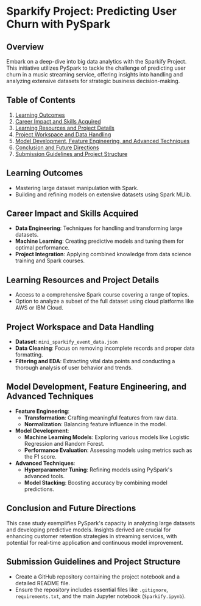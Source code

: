 

# Sparkify Project: Predicting User Churn with PySpark

## Overview
Embark on a deep-dive into big data analytics with the Sparkify Project. This initiative utilizes PySpark to tackle the challenge of predicting user churn in a music streaming service, offering insights into handling and analyzing extensive datasets for strategic business decision-making.

## Table of Contents
1. [Learning Outcomes](#learning-outcomes)
2. [Career Impact and Skills Acquired](#career-impact-and-skills-acquired)
3. [Learning Resources and Project Details](#learning-resources-and-project-details)
4. [Project Workspace and Data Handling](#project-workspace-and-data-handling)
5. [Model Development, Feature Engineering, and Advanced Techniques](#model-development-feature-engineering-and-advanced-techniques)
6. [Conclusion and Future Directions](#conclusion-and-future-directions)
7. [Submission Guidelines and Project Structure](#submission-guidelines-and-project-structure)

## Learning Outcomes
- Mastering large dataset manipulation with Spark.
- Building and refining models on extensive datasets using Spark MLlib.

## Career Impact and Skills Acquired
- **Data Engineering**: Techniques for handling and transforming large datasets.
- **Machine Learning**: Creating predictive models and tuning them for optimal performance.
- **Project Integration**: Applying combined knowledge from data science training and Spark courses.

## Learning Resources and Project Details
- Access to a comprehensive Spark course covering a range of topics.
- Option to analyze a subset of the full dataset using cloud platforms like AWS or IBM Cloud.

## Project Workspace and Data Handling
- **Dataset**: `mini_sparkify_event_data.json`
- **Data Cleaning**: Focus on removing incomplete records and proper data formatting.
- **Filtering and EDA**: Extracting vital data points and conducting a thorough analysis of user behavior and trends.

## Model Development, Feature Engineering, and Advanced Techniques
- **Feature Engineering**: 
  - **Transformation**: Crafting meaningful features from raw data.
  - **Normalization**: Balancing feature influence in the model.
- **Model Development**: 
  - **Machine Learning Models**: Exploring various models like Logistic Regression and Random Forest.
  - **Performance Evaluation**: Assessing models using metrics such as the F1 score.
- **Advanced Techniques**: 
  - **Hyperparameter Tuning**: Refining models using PySpark's advanced tools.
  - **Model Stacking**: Boosting accuracy by combining model predictions.

## Conclusion and Future Directions
This case study exemplifies PySpark's capacity in analyzing large datasets and developing predictive models. Insights derived are crucial for enhancing customer retention strategies in streaming services, with potential for real-time application and continuous model improvement.

## Submission Guidelines and Project Structure
- Create a GitHub repository containing the project notebook and a detailed README file.
- Ensure the repository includes essential files like `.gitignore`, `requirements.txt`, and the main Jupyter notebook (`Sparkify.ipynb`).
